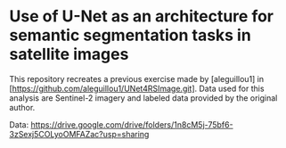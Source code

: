 # Use of U-Net as an architecture for semantic segmentation tasks in satellite images

This repository recreates a previous exercise made by [aleguillou1] in [https://github.com/aleguillou1/UNet4RSImage.git]. Data used for this analysis are Sentinel-2 imagery and labeled data provided by the original author.

Data: https://drive.google.com/drive/folders/1n8cM5j-75bf6-3zSexj5COLyoOMFAZac?usp=sharing

